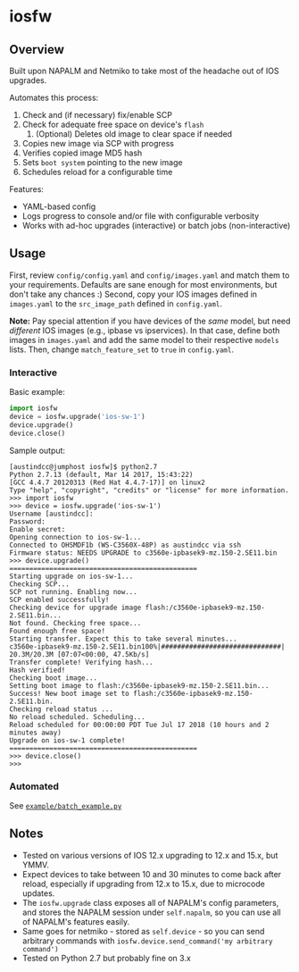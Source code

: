 # iosfw

## Overview

Built upon NAPALM and Netmiko to take most of the headache out of IOS upgrades.

Automates this process:
1. Check and (if necessary) fix/enable SCP
1. Check for adequate free space on device's `flash`
   1. (Optional) Deletes old image to clear space if needed
1. Copies new image via SCP with progress
1. Verifies copied image MD5 hash
1. Sets `boot system` pointing to the new image
1. Schedules reload for a configurable time

Features:
* YAML-based config
* Logs progress to console and/or file with configurable verbosity
* Works with ad-hoc upgrades (interactive) or batch jobs (non-interactive)

## Usage

First, review `config/config.yaml` and `config/images.yaml` and match them to your requirements. Defaults are sane enough for most environments, but don't take any chances :)
Second, copy your IOS images defined in `images.yaml` to the `src_image_path` defined in `config.yaml`.

**Note:** Pay special attention if you have devices of the *same* model, but need *different* IOS images (e.g., ipbase vs ipservices). In that case, define both images in `images.yaml` and add the same model to their respective `models` lists. Then, change `match_feature_set` to `true` in `config.yaml`.

### Interactive

Basic example:

```py
import iosfw
device = iosfw.upgrade('ios-sw-1')
device.upgrade()
device.close()
```

Sample output:

```
[austindcc@jumphost iosfw]$ python2.7
Python 2.7.13 (default, Mar 14 2017, 15:43:22)
[GCC 4.4.7 20120313 (Red Hat 4.4.7-17)] on linux2
Type "help", "copyright", "credits" or "license" for more information.
>>> import iosfw
>>> device = iosfw.upgrade('ios-sw-1')
Username [austindcc]:
Password:
Enable secret:
Opening connection to ios-sw-1...
Connected to OHSMDF1b (WS-C3560X-48P) as austindcc via ssh
Firmware status: NEEDS UPGRADE to c3560e-ipbasek9-mz.150-2.SE11.bin
>>> device.upgrade()
===============================================
Starting upgrade on ios-sw-1...
Checking SCP...
SCP not running. Enabling now...
SCP enabled successfully!
Checking device for upgrade image flash:/c3560e-ipbasek9-mz.150-2.SE11.bin...
Not found. Checking free space...
Found enough free space!
Starting transfer. Expect this to take several minutes...
c3560e-ipbasek9-mz.150-2.SE11.bin100%|##############################| 20.3M/20.3M [07:07<00:00, 47.5Kb/s]
Transfer complete! Verifying hash...
Hash verified!
Checking boot image...
Setting boot image to flash:/c3560e-ipbasek9-mz.150-2.SE11.bin...
Success! New boot image set to flash:/c3560e-ipbasek9-mz.150-2.SE11.bin.
Checking reload status ...
No reload scheduled. Scheduling...
Reload scheduled for 00:00:00 PDT Tue Jul 17 2018 (10 hours and 2 minutes away)
Upgrade on ios-sw-1 complete!
===============================================
>>> device.close()
>>>
```

### Automated

See [`example/batch_example.py`](https://github.com/austind/iosfw/blob/master/example/batch_example.py)

## Notes

* Tested on various versions of IOS 12.x upgrading to 12.x and 15.x, but YMMV.
* Expect devices to take between 10 and 30 minutes to come back after reload, especially if upgrading from 12.x to 15.x, due to microcode updates.
* The `iosfw.upgrade` class exposes all of NAPALM's config parameters, and stores the NAPALM session under `self.napalm`, so you can use all of NAPALM's features easily.
* Same goes for netmiko - stored as `self.device` - so you can send arbitrary commands with `iosfw.device.send_command('my arbitrary command')`
* Tested on Python 2.7 but probably fine on 3.x

